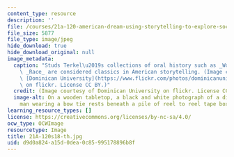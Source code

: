 ```yaml
---
content_type: resource
description: ''
file: /courses/21a-120-american-dream-using-storytelling-to-explore-social-class-in-the-united-states-spring-2018/d9d0a824a15d0dea0c85995178896b8f_21A-120s18-th.jpg
file_size: 5877
file_type: image/jpeg
hide_download: true
hide_download_original: null
image_metadata:
  caption: "Studs Terkel\u2019s collections of oral history such as _Working_ and\
    \ _Race_ are considered classics in American storytelling. (Image courtesy of\
    \ [Dominican University](https://www.flickr.com/photos/dominicanuniversity/16000124995/in/album-72157649720011855/)\
    \ on flickr. License CC BY.)"
  credit: (Image courtesy of Dominican University on flickr. License CC BY.)
  image-alt: On a wooden tabletop, a black and white photograph of a distinguished-looking
    man wearing a bow tie rests beneath a pile of reel to reel tape boxes.
learning_resource_types: []
license: https://creativecommons.org/licenses/by-nc-sa/4.0/
ocw_type: OCWImage
resourcetype: Image
title: 21A-120s18-th.jpg
uid: d9d0a824-a15d-0dea-0c85-995178896b8f
---
```

